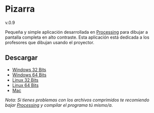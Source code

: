 # Pizarra

v.0.9

Pequeña y simple aplicación desarrollada en [Processing](https://processing.org/) para dibujar a pantalla completa en alto contraste. Esta aplicación está dedicada a los profesores que dibujan usando el proyector.

## Descargar
* [Windows 32 Bits](application.windows32.zip)
* [Windows 64 Bits](application.windows64.zip)
* [Linux 32 Bits](application.linux32.zip)
* [Linux 64 Bits](application.linux64.zip)
* [Mac](application.macosx.zip)

*Nota: Si tienes problemas con los archivos comprimidos te recomiendo bajar [Processing](https://processing.org/download/) y compilar el programa tú mismo/a*.